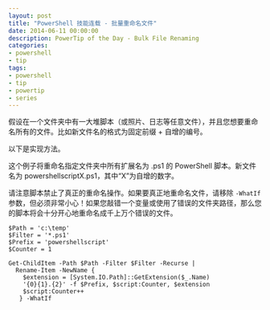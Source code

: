 ```yaml
---
layout: post
title: "PowerShell 技能连载 - 批量重命名文件"
date: 2014-06-11 00:00:00
description: PowerTip of the Day - Bulk File Renaming
categories:
- powershell
- tip
tags:
- powershell
- tip
- powertip
- series
---
```

假设在一个文件夹中有一大堆脚本（或照片、日志等任意文件），并且您想要重命名所有的文件。比如新文件名的格式为固定前缀 + 自增的编号。

以下是实现方法。

这个例子将重命名指定文件夹中所有扩展名为 .ps1 的 PowerShell 脚本。新文件名为 powershellscriptX.ps1，其中“X”为自增的数字。

请注意脚本禁止了真正的重命名操作。如果要真正地重命名文件，请移除 `-WhatIf` 参数，但必须非常小心！如果您敲错一个变量或使用了错误的文件夹路径，那么您的脚本将会十分开心地重命名成千上万个错误的文件。

    $Path = 'c:\temp'
    $Filter = '*.ps1'
    $Prefix = 'powershellscript'
    $Counter = 1
    
    Get-ChildItem -Path $Path -Filter $Filter -Recurse |
      Rename-Item -NewName {
        $extension = [System.IO.Path]::GetExtension($_.Name)
        '{0}{1}.{2}' -f $Prefix, $script:Counter, $extension
        $script:Counter++
       } -WhatIf

<!--本文国际来源：[Bulk File Renaming](http://community.idera.com/powershell/powertips/b/tips/posts/bulk-file-renaming)-->
